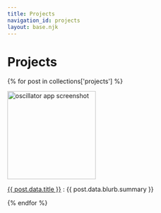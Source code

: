 ```yaml
---
title: Projects
navigation_id: projects
layout: base.njk
---
```


# Projects

{% for post in collections['projects'] %}

<img width=200 alt="oscillator app screenshot" src="{{post.data.blurb.image}}" />

<a href="{{ post.url }}">{{ post.data.title }}</a> : {{ post.data.blurb.summary }}

{% endfor %}
